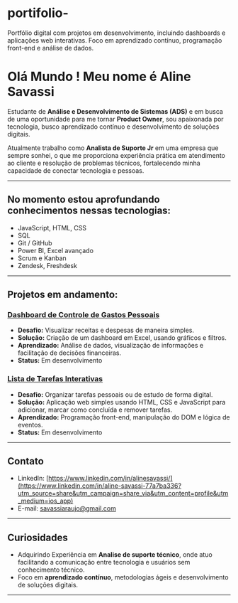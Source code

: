 # portifolio-
Portfólio digital com projetos em desenvolvimento, incluindo dashboards e aplicações web interativas. Foco em aprendizado contínuo, programação front-end e análise de dados.

# Olá Mundo ! Meu nome é Aline Savassi

Estudante de **Análise e Desenvolvimento de Sistemas (ADS)** e em busca de uma oportunidade para me tornar  **Product Owner**, sou apaixonada por tecnologia, busco aprendizado contínuo e desenvolvimento de soluções digitais.

Atualmente trabalho como **Analista de Suporte Jr** em uma empresa que sempre sonhei, o que me proporciona experiência prática em atendimento ao cliente e resolução de problemas técnicos, fortalecendo minha capacidade de conectar tecnologia e pessoas.

---

## No momento estou aprofundando conhecimentos nessas tecnologias: 
-  JavaScript, HTML, CSS  
-  SQL  
- Git / GitHub  
- Power BI, Excel avançado  
- Scrum e Kanban  
- Zendesk, Freshdesk    

---

## Projetos em andamento:

### [Dashboard de Controle de Gastos Pessoais]()
- **Desafio:** Visualizar receitas e despesas de maneira simples.  
- **Solução:** Criação de um dashboard em Excel, usando gráficos e filtros.  
- **Aprendizado:** Análise de dados, visualização de informações e facilitação de decisões financeiras.  
- **Status:** Em desenvolvimento

### [Lista de Tarefas Interativas]()
- **Desafio:** Organizar tarefas pessoais ou de estudo de forma digital.  
- **Solução:** Aplicação web simples usando HTML, CSS e JavaScript para adicionar, marcar como concluída e remover tarefas.  
- **Aprendizado:** Programação front-end, manipulação do DOM e lógica de eventos.  
- **Status:** Em desenvolvimento

---

## Contato
- LinkedIn: [https://www.linkedin.com/in/alinesavassi/](https://www.linkedin.com/in/aline-savassi-77a7ba336?utm_source=share&utm_campaign=share_via&utm_content=profile&utm_medium=ios_app)
- E-mail: savassiaraujo@gmail.com  

---

## Curiosidades
- Adquirindo Experiência em **Analise de suporte técnico**, onde atuo facilitando a comunicação entre tecnologia e usuários sem conhecimento técnico.  
- Foco em **aprendizado contínuo**, metodologias ágeis e desenvolvimento de soluções digitais.



---

